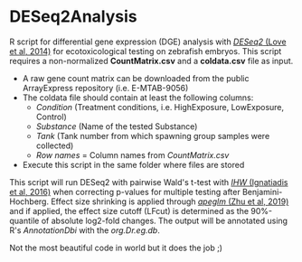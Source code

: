 # DESeq2Analysis
R script for differential gene expression (DGE) analysis with [*DESeq2* (Love et al, 2014)](https://genomebiology.biomedcentral.com/articles/10.1186/s13059-014-0550-8) for ecotoxicological testing on zebrafish embryos. 
This script requires a non-normalized **CountMatrix.csv** and a **coldata.csv** file as input.
* A raw gene count matrix can be downloaded from the public ArrayExpress repository (i.e. E-MTAB-9056)
* The coldata file should contain at least the following columns:
  * _Condition_ (Treatment conditions, i.e. HighExposure, LowExposure, Control)
  * _Substance_ (Name of the tested Substance)
  * _Tank_ (Tank number from which spawning group samples were collected)
  * _Row names_ = Column names from *CountMatrix.csv*
* Execute this script in the same folder where files are stored

This script will run DESeq2 with pairwise Wald's t-test with [*IHW* (Ignatiadis et al, 2016)](https://www.nature.com/articles/nmeth.3885) when correcting p-values for multiple testing after Benjamini-Hochberg. Effect size shrinking is applied through [*apeglm* (Zhu et al, 2019)](https://academic.oup.com/bioinformatics/article/35/12/2084/5159452) and if applied, the effect size cutoff (LFcut) is determined as the 90%-quantile of absolute log2-fold changes. The output will be annotated using R's *AnnotationDbi* with the *org.Dr.eg.db*. 

Not the most beautiful code in world but it does the job ;)
